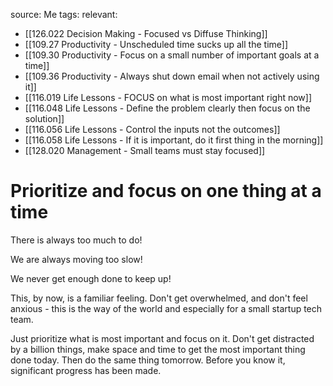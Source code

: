 source: Me
tags:
relevant:
- [[126.022 Decision Making - Focused vs Diffuse Thinking]]
- [[109.27 Productivity - Unscheduled time sucks up all the time]]
- [[109.30 Productivity - Focus on a small number of important goals at a time]]
- [[109.36 Productivity - Always shut down email when not actively using it]]
- [[116.019 Life Lessons - FOCUS on what is most important right now]]
- [[116.048 Life Lessons - Define the problem clearly then focus on the solution]]
- [[116.056 Life Lessons - Control the inputs not the outcomes]]
- [[116.058 Life Lessons - If it is important, do it first thing in the morning]]
- [[128.020 Management - Small teams must stay focused]]

# Prioritize and focus on one thing at a time

There is always too much to do!

We are always moving too slow!

We never get enough done to keep up!

This, by now, is a familiar feeling. Don't get overwhelmed, and don't feel anxious - this is the way of the world and especially for a small startup tech team.

Just prioritize what is most important and focus on it. Don't get distracted by a billion things, make space and time to get the most important thing done today. Then do the same thing tomorrow. Before you know it, significant progress has been made.
